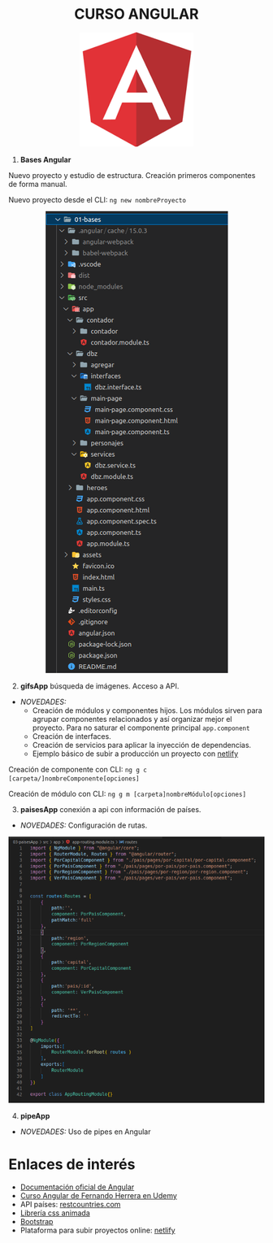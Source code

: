 <h1 align="center">CURSO ANGULAR</h1>

<p align="center">
  <img src="/assets/angular.png" alt="logo Angular">
</p>

1. **Bases Angular**

Nuevo proyecto y estudio de estructura. Creación primeros componentes de forma manual.

Nuevo proyecto desde el CLI: `ng new nombreProyecto`

<p align="center">
  <img src="/assets/estructura.png" alt="estructura proyecto Angular">
</p>


2. **gifsApp** búsqueda de imágenes. Acceso a API. 

 - *NOVEDADES:* 
    * Creación de módulos y componentes hijos. Los módulos sirven para agrupar componentes relacionados y así organizar mejor el proyecto. Para no saturar el componente principal `app.component`
    * Creación de interfaces.
    * Creación de servicios para aplicar la inyección de dependencias.
    * Ejemplo básico de subir a producción un proyecto con [netlify](https://app.netlify.com/)

Creación de componente con CLI: `ng g c [carpeta/]nombreComponente[opciones]`

Creación de módulo con CLI: `ng g m [carpeta]nombreMódulo[opciones]`


3. **paisesApp** conexión a api con información de países.

- *NOVEDADES:* Configuración de rutas.

<p align="center">
  <img src="/assets/rutas.png" alt="archivo estructura rutas">
</p>


4. **pipeApp** 

- *NOVEDADES:* Uso de pipes en Angular


# Enlaces de interés

- [Documentación oficial de Angular](angular.io)
- [Curso Angular de Fernando Herrera en Udemy](https://www.udemy.com/course/angular-fernando-herrera/)
- API países: [restcountries.com](https://restcountries.com/)
- [Librería css animada](https://animate.style/)
- [Bootstrap](https://getbootstrap.com/)
- Plataforma para subir proyectos online: [netlify](https://app.netlify.com/)
